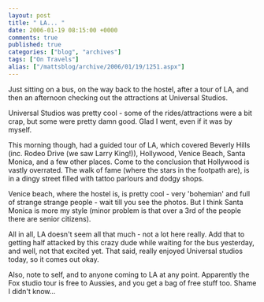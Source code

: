 ```yaml
---
layout: post
title: " LA... "
date: 2006-01-19 08:15:00 +0000
comments: true
published: true
categories: ["blog", "archives"]
tags: ["On Travels"]
alias: ["/mattsblog/archive/2006/01/19/1251.aspx"]
---
```

<!-- more -->

<P>Just sitting on a bus, on the way back to the hostel, after a tour of LA, and then an afternoon checking out the attractions at Universal Studios.</P>
 <P>Universal Studios was pretty cool - some of the rides/attractions were a bit crap, but some were pretty damn good. Glad I went, even if it was by myself.</P>
 <P>This morning though, had a guided tour of LA, which covered Beverly Hills (inc. Rodeo Drive (we saw Larry King!)), Hollywood, Venice Beach, Santa Monica, and a few other places. Come to the conclusion that Hollywood is vastly overrated. The walk of fame (where the stars in the footpath are), is in a dingy street filled with tattoo parlours and dodgy shops.</P>
 <P>Venice beach, where the hostel is, is pretty cool - very 'bohemian' and full of strange strange people - wait till you see the photos. But I think Santa Monica is more my style (minor problem is that over a 3rd of the people there are senior citizens).</P>
 <P>All in all, LA doesn't seem all that much - not a lot here really. Add that to getting half attacked by this crazy dude while waiting for the bus yesterday, and well, not that excited yet. That said, really enjoyed Universal studios today, so it comes out okay.</P>
 <P>Also, note to self, and to anyone coming to LA at any point. Apparently the Fox studio tour is free to Aussies, and you get a bag of free stuff too. Shame I didn't know...</P>
